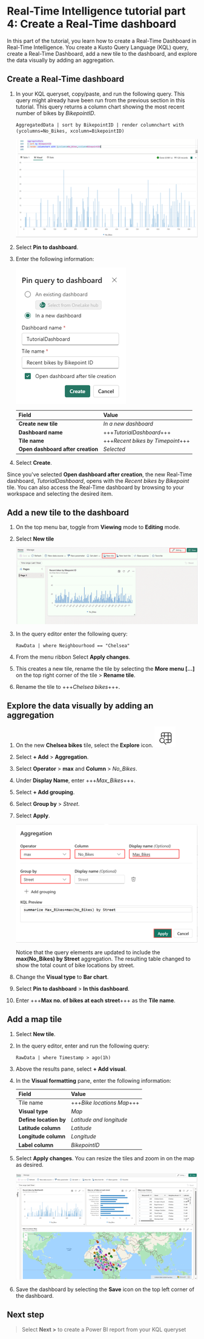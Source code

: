 # Real-Time Intelligence tutorial part 4: Create a Real-Time dashboard

In this part of the tutorial, you learn how to create a Real-Time Dashboard in Real-Time Intelligence. You create a Kusto Query Language (KQL) query, create a Real-Time Dashboard, add a new tile to the dashboard, and explore the data visually by adding an aggregation.

## Create a Real-Time dashboard

1. In your KQL queryset, copy/paste, and run the following query. This query might already have been run from the previous section in this tutorial. This query returns a column chart showing the most recent number of bikes by *BikepointID*.

    ```kusto
    AggregatedData | sort by BikepointID | render columnchart with (ycolumns=No_Bikes, xcolumn=BikepointID)
    ```

    ![Screenshot of query showing column chart of bikes by bike point ID.](media/bikes-by-bikepoint.png)

2. Select **Pin to dashboard**.
3. Enter the following information:

    ![Screenshot of pinning query to dashboard in Real-Time Intelligence.](media/pin-dashboard.png)

    | Field | Value |
    | --- | --- |
    | **Create new tile** | *In a new dashboard* |
    | **Dashboard name** | +++*TutorialDashboard*+++ |
    | **Tile name** | +++*Recent bikes by Timepoint*+++ |
    | **Open dashboard after creation** | *Selected* |

4. Select **Create**.

Since you've selected **Open dashboard after creation**, the new Real-Time dashboard, *TutorialDashboard*, opens with the *Recent bikes by Bikepoint* tile. You can also access the Real-Time dashboard by browsing to your workspace and selecting the desired item.

## Add a new tile to the dashboard

1. On the top menu bar, toggle from **Viewing** mode to **Editing** mode.
2. Select **New tile**

    ![Screenshot of Real-Time dashboard in editing mode with new tile selected.](media/new-tile.png)

3. In the query editor enter the following query:

    ```kusto
    RawData | where Neighbourhood == "Chelsea"
    ```

4. From the menu ribbon Select **Apply changes**.
5. This creates a new tile, rename the tile by selecting the **More menu [...]** on the top right corner of the tile > **Rename tile**.
6. Rename the tile to +++*Chelsea bikes*+++.

## Explore the data visually by adding an aggregation

1. On the new **Chelsea bikes** tile, select the **Explore** icon. ![Screenshot of the explore icon](media/explore-icon.png)
2. Select **+ Add** > **Aggregation**.
3. Select **Operator** > **max** and **Column** > *No_Bikes*.
4. Under **Display Name**, enter +++*Max_Bikes*+++.
5. Select **+ Add grouping**.
6. Select **Group by** > *Street*.
7. Select **Apply**.

    ![Screenshot showing the aggregation tool.](media/aggregation-tool.png)

    Notice that the query elements are updated to include the **max(No_Bikes) by Street** aggregation. The resulting table changed to show the total count of bike locations by street.

8. Change the **Visual type** to **Bar chart**.
9. Select **Pin to dashboard** > **In this dashboard**.
10. Enter +++**Max no. of bikes at each street**+++ as the **Tile name**.

## Add a map tile

1. Select **New tile**.
2. In the query editor, enter and run the following query:

    ```kusto
    RawData | where Timestamp > ago(1h)
    ```

3. Above the results pane, select **+ Add visual**.
4. In the **Visual formatting** pane, enter the following information:

    | Field | Value |
    | --- | --- |
    | Tile name | +++*Bike locations Map*+++ |
    | **Visual type** | *Map* |
    | **Define location by** | *Latitude and longitude* |
    | **Latitude column** | *Latitude* |
    | **Longitude column** | *Longitude* |
    | **Label column** | *BikepointID* |

5. Select **Apply changes**.
    You can resize the tiles and zoom in on the map as desired.

    ![Screenshot of final dashboard with three tiles.](media/final-dashboard.png)

6. Save the dashboard by selecting the **Save** icon on the top left corner of the dashboard.

## Next step

> Select **Next >** to create a Power BI report from your KQL queryset
